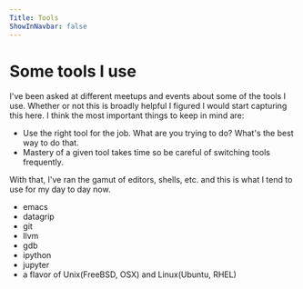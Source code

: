 ```yaml
---
Title: Tools
ShowInNavbar: false
---
```


# Some tools I use

I've been asked at different meetups and events about some of the tools I use. Whether
or not this is broadly helpful I figured I would start capturing this here. I think
the most important things to keep in mind are:

- Use the right tool for the job. What are you trying to do? What's the best way to do that.
- Mastery of a given tool takes time so be careful of switching tools frequently.

With that, I've ran the gamut of editors, shells, etc. and this is what I tend to use
for my day to day now.

 - emacs
 - datagrip
 - git
 - llvm
 - gdb
 - ipython
 - jupyter
 - a flavor of Unix(FreeBSD, OSX) and Linux(Ubuntu, RHEL)
